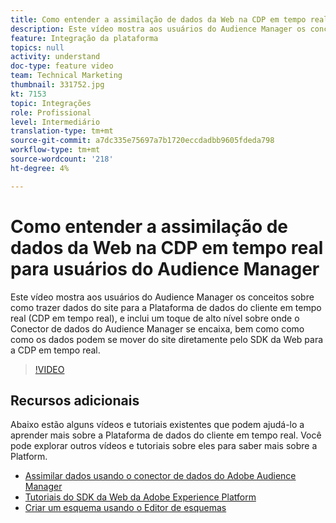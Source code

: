 ```yaml
---
title: Como entender a assimilação de dados da Web na CDP em tempo real para usuários do Audience Manager
description: Este vídeo mostra aos usuários do Audience Manager os conceitos sobre como trazer dados do site para a Plataforma de dados do cliente em tempo real (CDP em tempo real), e inclui um toque de alto nível sobre onde o Conector de dados do Audience Manager se encaixa, bem como como como os dados podem se mover do site diretamente pelo SDK da Web para a CDP em tempo real.
feature: Integração da plataforma
topics: null
activity: understand
doc-type: feature video
team: Technical Marketing
thumbnail: 331752.jpg
kt: 7153
topic: Integrações
role: Profissional
level: Intermediário
translation-type: tm+mt
source-git-commit: a7dc335e75697a7b1720eccdadbb9605fdeda798
workflow-type: tm+mt
source-wordcount: '218'
ht-degree: 4%

---
```



# Como entender a assimilação de dados da Web na CDP em tempo real para usuários do Audience Manager

Este vídeo mostra aos usuários do Audience Manager os conceitos sobre como trazer dados do site para a Plataforma de dados do cliente em tempo real (CDP em tempo real), e inclui um toque de alto nível sobre onde o Conector de dados do Audience Manager se encaixa, bem como como como os dados podem se mover do site diretamente pelo SDK da Web para a CDP em tempo real.

>[!VIDEO](https://video.tv.adobe.com/v/331752/?quality=12&learn=on)

## Recursos adicionais

Abaixo estão alguns vídeos e tutoriais existentes que podem ajudá-lo a aprender mais sobre a Plataforma de dados do cliente em tempo real. Você pode explorar outros vídeos e tutoriais sobre eles para saber mais sobre a Platform.

* [Assimilar dados usando o conector de dados do Adobe Audience Manager](https://experienceleague.adobe.com/docs/platform-learn/tutorials/sources/ingest-data-from-aam.html?lang=en#sources)
* [Tutoriais do SDK da Web da Adobe Experience Platform](https://experienceleague.adobe.com/docs/web-sdk-learn/tutorials/overview.html?lang=en)
* [Criar um esquema usando o Editor de esquemas](https://experienceleague.adobe.com/docs/experience-platform/xdm/tutorials/create-schema-ui.html?lang=en#getting-started)
